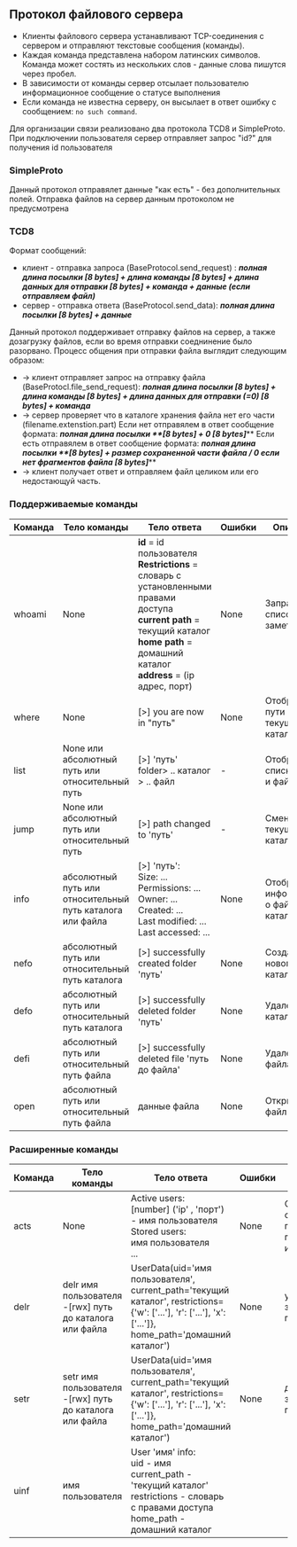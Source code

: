 ## Протокол файлового сервера
* Клиенты файлового сервера устанавливают TCP-соединения с сервером и отправляют текстовые сообщения (команды).
* Каждая команда представлена набором латинских символов. Команда может состять из нескольких слов - данные слова пишутся через пробел.  
* В зависимости от команды сервер отсылает пользователю информационное сообщение о статусе выполнения
* Если команда не известна серверу, он высылает в ответ ошибку с сообщением: `no such command`.
  
Для организации связи реализовано два протокола TCD8 и SimpleProto. При подключении пользователя сервер отправляет запрос "id?" для получения id пользователя

### SimpleProto
Данный протокол отправялет данные "как есть" - без дополнительных полей. 
Отправка файлов на сервер данным протоколом не предусмотрена

### TCD8
Формат сообщений:
* клиент - отправка запроса (BaseProtocol.send_request) : **_полная длина посылки [8 bytes] + длина команды [8 bytes] + длина данных для отправки [8 bytes] + команда + данные (если отправляем файл)_**
* сервер - отправка ответа (BaseProtocol.send_data): **_полная длина посылки [8 bytes] + данные_**

Данный протокол поддерживает отправку файлов на сервер, а также дозагрузку файлов, если во время отправки соеднинение было разорвано.
Процесс общения при отправки файла выглядит следующим образом:
* -> клиент отправляет запрос на отправку файла (BaseProtocl.file_send_request): **_полная длина посылки [8 bytes] + длина команды [8 bytes] + длина данных для отправки (=0) [8 bytes] + команда_**
* -> сервер проверяет что в каталоге хранения файла нет его части (filename.extenstion.part) 
  Если нет отправялем в ответ сообщение формата:  **_полная длина посылки **[8 bytes] + 0 [8 bytes]_****
  Если есть отправялем в ответ сообщение формата:  **_полная длина посылки **[8 bytes] + размер сохраненной части файла / 0 если нет фрагментов файла [8 bytes]_****
* -> клиент получает ответ и отправляем файл целиком или его недостающуй часть.


### Поддерживаемые команды
| Команда     | Тело команды                 | Тело ответа             | Ошибки        | Описание        |
|-------------|------------------------------|-------------------------|---------------|-----------------|
| whoami      | None                        |**id** = id пользователя<br/> **Restrictions** = словарь с установленными правами доступа<br/>**current path** = текущий каталог <br/>**home path** = домашний каталог<br/>**address** = (ip адрес, порт) | None| Запрашивает список всех заметок. |
| where       	|None														|[>] you are now in "путь"						|None|Отображение пути текущего каталога|
| list    		|None или абсолютный путь или относительный путь			|[>] 'путь'<br/>folder> .. каталог<br/>> .. файл| -| Отображение списка папок и файлов|
| jump   		|None или абсолютный путь или относительный путь			|[>] path changed to 'путь' 				| -| Сменить текущий каталог|
| info 			|абсолютный путь или относительный путь каталога или файла |[>] 'путь': <br/> Size: ...<br/> Permissions: ...<br/> Owner: ...<br/> Created: ...<br/> Last modified: ...<br/> Last accessed: ...<br/> | None| Отображение информации о файле или каталоге
| nefo   		|абсолютный путь или относительный путь каталога			|[>] successfully created folder 'путь'	| None| Создание нового каталога|
| defo    		|абсолютный путь или относительный путь каталога			|[>] successfully deleted folder 'путь'	| None| Удаление каталога |
| defi    		|абсолютный путь или относительный путь файла				|[>] successfully deleted file 'путь до файла'| None| Удаление файла |  
| open  		|абсолютный путь или относительный путь файла				|данные файла| None| Открыть файл |    

### Расширенные команды
| Команда     | Тело команды                 | Тело ответа             | Ошибки        | Описание        |
|-------------|------------------------------|-------------------------|---------------|-----------------|
|acts| None| Active users: <br/>[number] ('ip' , 'порт') - имя пользователя <br/> Stored users: <br/> имя пользователя  <br/> ... | None | Отображение списка подключенных пользователей и сохраненных|
|delr|delr имя пользователя -[rwx] путь до каталога или файла | UserData(uid='имя пользователя', current_path='текущий каталог', restrictions={'w': ['...'], 'r': ['...'], 'x': ['...']}, home_path='домашний каталог') | None | удаление запретов пользователя|  
|setr|setr имя пользователя -[rwx] путь до каталога или файла | UserData(uid='имя пользователя', current_path='текущий каталог', restrictions={'w': ['...'], 'r': ['...'], 'x': ['...']}, home_path='домашний каталог') | None | добавление запретов пользователя|  
|uinf|имя пользователя| User 'имя' info:<br/> uid - имя<br/>current_path - 'текущий каталог'<br/>restrictions - словарь с правами доступа<br/>home_path - домашний каталог|







